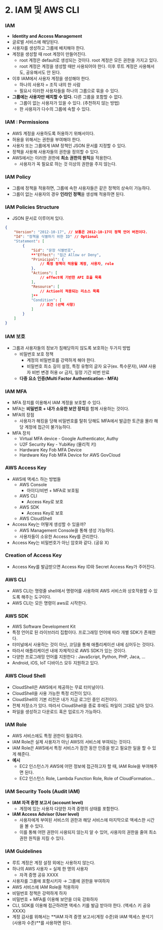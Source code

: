 # 2. IAM 및 AWS CLI

### IAM

- **Identity and Access Management**
- 글로벌 서비스에 해당된다.
- 사용자를 생성하고 그룹에 배치해야 한다.
- 계정을 생성할 때 root 계정이 만들어진다.
    - root 계정은 default로 생성되는 것이다. root 계정은 모든 권한을 가지고 있다.
    - root 계정은 계정을 생성할 때만 사용되어야 한다. 이후 루트 계정은 사용해서도, 공유해서도 안 된다.
- 이후 IAM에서 사용자 계정을 생성해야 한다.
    - 하나의 사용자 = 조직 내의 한 사람
    - 필요시 이러한 사용자들을 하나의 그룹으로 묶을 수 있다.
- **그룹에는 사용자만 배치할 수 있다.** 다른 그룹을 포함할 수 없다.
    - 그룹이 없는 사용자가 있을 수 있다. (추천하지 않는 방법)
    - 한 사용자가 다수의 그룹에 속할 수 있다.

### IAM : Permissions

- AWS 계정을 사용하도록 허용하기 위해서이다.
- 허용을 위해서는 권한을 부여해야 한다.
- 사용자 또는 그룹에게 IAM 정책인 JSON 문서를 지정할 수 있다.
- 정책을 사용해 사용자들의 권한을 정의할 수 있다.
- AWS에서는 이러한 권한에 **최소 권한의 원칙**을 적용한다.
    - 사용자가 꼭 필요로 하는 것 이상의 권한을 주지 않는다.

### IAM Policy

- 그룹에 정책을 적용하면, 그룹에 속한 사용자들은 같은 정책의 상속이 가능하다.
- 그룹이 없는 사용자의 경우 **인라인 정책**을 생성해 적용하면 된다.

### IAM Policies Structure

- JSON 문서로 이루어져 있다.

```json
{
	"Version": "2012-10-17", // 보통은 2012-10-17이 정책 언어 버전이다.
	"Id": "정책을 식별하기 위한 ID" // Optional
	"Statement": [
		{
			"Sid": "문장 식별번호",
			**"Effect": "접근 Allow or Deny",
			"Prinicipal": {
				// 특정 정책이 적용될 계정, 사용자, role
			},
			"Actions": [
				// effect에 기반한 API 호출 목록
			],
			"Resource": [
				// Action이 적용되는 리소스 목록
			]**
			"Condition": [
				// 조건 (선택 사항)
			]
		}
	]
}
```

### IAM 보호

- 그룹과 사용자들의 정보가 침해당하지 않도록 보호하는 두가지 방법
    - 비밀번호 보호 정책
        - 계정의 비밀번호를 강력하게 해야 한다.
        - 비밀번호 최소 길이 설정, 특정 유형의 글자 요구(ex. 특수문자), IAM 사용자 비번 변경 허용 or 금지, 일정 기간 비번 만료
    - **다중 요소 인증(Multi Factor Authentication - MFA)**

### IAM MFA

- MFA 장치를 이용해서 IAM 계정을 보호할 수 있다.
- MFA는 **비밀번호 + 내가 소유한 보안 장치**를 함께 사용하는 것이다.
- MFA의 장점
    - 사용자가 해킹을 당해 비밀번호를 탈취 당해도 MFA에서 발급한 토큰을 몰라 해당 계정에 접근이 불가능하다.
- MFA 장치
    - Virtual MFA device - Google Authenticator, Authy
    - U2F Security Key - YubiKey (물리적 키)
    - Hardware Key Fob MFA Device
    - Hardware Key Fob MFA Device for AWS GovCloud

### AWS Access Key

- AWS에 액세스 하는 방법들
    - AWS Console
        - 아이디/비번 + MFA로 보호됨
    - AWS CLI
        - Access Key로 보호
    - AWS SDK
        - Access Key로 보호
    - AWS CloudShell
- Access Key는 어떻게 생성할 수 있을까?
    - AWS Management Console을 통해 생성 가능하다.
    - 사용자들이 소유한 Access Key를 관리한다.
- Access Key는 비밀번호가 아닌 암호와 같다. (공유 X)

### Creation of Access Key

- Access Key를 발급받으면 Access Key ID와 Secret Access Key가 주어진다.

### AWS CLI

- AWS CLI는 명령줄 shell에서 명령어를 사용하여 AWS 서비스와 상호작용할 수 있도록 해주는 도구이다.
- AWS CLI는 모든 명령이 aws로 시작한다.

### AWS SDK

- AWS Software Development Kit
- 특정 언어로 된 라이브러리 집합이다. 프로그래밍 언어에 따라 개별 SDK가 존재한다.
- 터미널에서 사용하는 것이 아닌, 코딩을 통해 애플리케이션 내에 심어두는 것이다.
- 따라서 애플리케이션 내에 자체적으로 AWS SDK가 있는 것이다.
- 다양한 프로그래밍 언어를 지원한다 : JavaScript, Python, PHP, Jaca, …
- Android, iOS, IoT 디바이스 모두 지원하고 있다.

### AWS Cloud Shell

- CloudShell은 AWS에서 제공하는 무료 터미널이다.
- CloudShell을 사용 가능한 특정 리전이 있다.
- CloudShell의 기본 리전은 내가 지금 로그인 중인 리전이다.
- 전체 저장소가 있다. 따라서 CloudShell을 종료 후에도 파일이 그대로 남아 있다.
- 파일을 생성하고 다운로드 혹은 업로드가 가능하다.

### IAM Role

- AWS 서비스에도 특정 권한이 필요하다.
- IAM Role은 실제 사용자가 아닌 AWS의 서비스에 부여되는 것이다.
- IAM Role은 AWS에서 특정 서비스가 잠깐 동안 인증을 받고 필요한 일을 할 수 있게 해준다.
- **예시**
    - EC2 인스턴스가 AWS에 어떤 정보에 접근하고자 할 때, IAM Role을 부여해주면 된다.
    - EC2 인스턴스 Role, Lambda Function Role, Role of CloudFormation…

### IAM Security Tools (Audit IAM)

- **IAM 자격 증명 보고서 (account level)**
    - 계정에 있는 사용자 다양한 자격 증명의 상태를 포함한다.
- **IAM Access Advisor (User level)**
    - 사용자에게 부여된 서비스의 권한과 해당 서비스에 마지막으로 액세스한 시간을 볼 수 있다.
    - 이를 통해 어떤 권한이 사용되지 않는지 알 수 있어, 사용자의 권한을 줄여 최소 권한 원칙을 지킬 수 있다.

### IAM Guidelines

- 루트 계정은 계정 설정 외에는 사용하지 않는다.
- 하나의 AWS 사용자 = 실제 한 명의 사용자
    - 자격 증명 공유 XXXX
- 사용자를 그룹에 포함시키자 → 그룹에 권한을 부여하자
- AWS 서비스에 IAM Role을 적용하자
- 비밀번호 정책은 강력하게 하자
- 비밀번호 + MFA를 이용해 보안을 더욱 강화하자
- CLI, SDK를 이용해 접근하려면 액세스 키를 발급 받아야 한다. (액세스 키 공유 XXXX)
- 계정 감사를 위해서는 **IAM 자격 증명 보고서(계정 수준)와 IAM 액세스 분석기(사용자 수준)**를 사용하면 된다.
